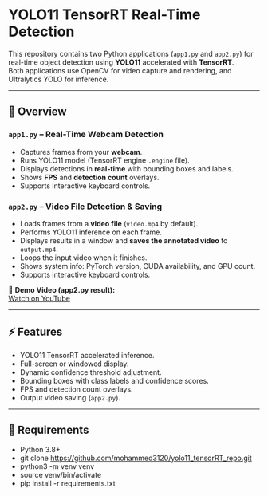 # YOLO11 TensorRT Real-Time Detection

This repository contains two Python applications (`app1.py` and `app2.py`) for real-time object detection using **YOLO11** accelerated with **TensorRT**.  
Both applications use OpenCV for video capture and rendering, and Ultralytics YOLO for inference.  

---

## 📌 Overview

### **`app1.py`** – Real-Time Webcam Detection
- Captures frames from your **webcam**.
- Runs YOLO11 model (TensorRT engine `.engine` file).
- Displays detections in **real-time** with bounding boxes and labels.
- Shows **FPS** and **detection count** overlays.
- Supports interactive keyboard controls.

### **`app2.py`** – Video File Detection & Saving
- Loads frames from a **video file** (`video.mp4` by default).
- Performs YOLO11 inference on each frame.
- Displays results in a window and **saves the annotated video** to `output.mp4`.
- Loops the input video when it finishes.
- Shows system info: PyTorch version, CUDA availability, and GPU count.
- Supports interactive keyboard controls.

🎥 **Demo Video (app2.py result):**  
[Watch on YouTube](https://youtube.com/shorts/1mshRvPiv7k?feature=share)

---

## ⚡ Features

- YOLO11 TensorRT accelerated inference.
- Full-screen or windowed display.
- Dynamic confidence threshold adjustment.
- Bounding boxes with class labels and confidence scores.
- FPS and detection count overlays.
- Output video saving (`app2.py`).

---

## 🔧 Requirements

- Python 3.8+
- git clone https://github.com/mohammed3120/yolo11_tensorRT_repo.git
- python3 -m venv venv
- source venv/bin/activate
- pip install -r requirements.txt


